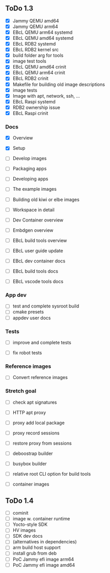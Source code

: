 ## ToDo 1.3

- [x] Jammy QEMU amd64
- [x] Jammy QEMU arm64
- [x] EBcL QEMU arm64 systemd
- [x] EBcL QEMU amd64 systemd
- [x] EBcL RDB2 systemd
- [x] EBcL RDB2 kernel src
- [x] build folder arg for tools
- [x] image test tools
- [x] EBcL QEMU amd64 crinit
- [x] EBcL QEMU arm64 crinit
- [x] EBcL RDB2 crinit
- [x] Makefile for building old image descriptions
- [x] image tests
- [x] Image with apt, network, ssh, ...
- [x] EBcL Raspi systemd
- [x] RDB2 ownership issue
- [x] EBcL Raspi crinit

### Docs

- [x] Overview
- [x] Setup
- [ ] Develop images
- [ ] Packaging apps
- [ ] Developing apps
- [ ] The example images
- [ ] Building old kiwi or elbe images
- [ ] Workspace in detail
- [ ] Dev Container overview
- [ ] Embdgen overview
- [ ] EBcL build tools overview

- [ ] EBcL user guide update

- [ ] EBcL dev container docs
- [ ] EBcL build tools docs
- [ ] EBcL vscode tools docs

### App dev


- [ ] test and complete sysroot build
- [ ] cmake presets 
- [ ] appdev user docs

### Tests

- [ ] improve and complete tests
- [ ] fix robot tests


### Reference images

- [ ] Convert reference images

### Stretch goal

- [ ] check apt signatures
- [ ] HTTP apt proxy
- [ ] proxy add local package
- [ ] proxy record sessions
- [ ] restore proxy from sessions

- [ ] deboostrap builder
- [ ] busybox builder
- [ ] relative root CLI option for build tools

- [ ] container images

## ToDo 1.4

- [ ] cominit
- [ ] image w. container runtime
- [ ] Yocto-style SDK
- [ ] HV images
- [ ] SDK dev docs
- [ ] (alternatives in dependencies)
- [ ] arm build host support
- [ ] install grub from deb
- [ ] PoC Jammy efi image arm64
- [ ] PoC Jammy efi image amd64
